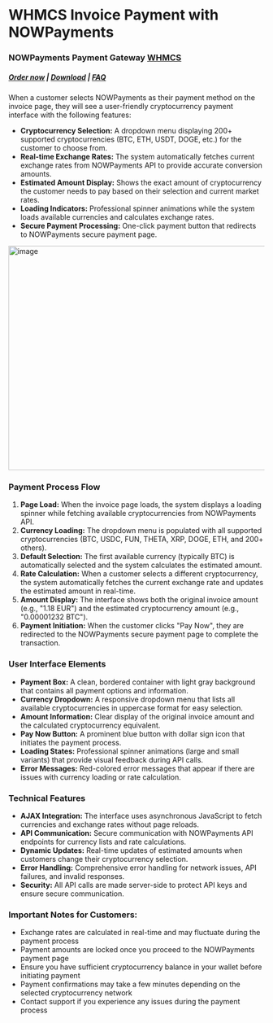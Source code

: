 # WHMCS Invoice Payment with NOWPayments

### NOWPayments Payment Gateway **[WHMCS](https://puqcloud.com/link.php?id=77)** 

#####  [Order now](https://puqcloud.com/index.php?rp=/store/whmcs-module-nowpayments-payment-gateway) | [Download](https://download.puqcloud.com/WHMCS/gateways/PUQ_WHMCS_PG-nowpayments/) | [FAQ](https://faq.puqcloud.com/)

When a customer selects NOWPayments as their payment method on the invoice page, they will see a user-friendly cryptocurrency payment interface with the following features:

- **Cryptocurrency Selection:** A dropdown menu displaying 200+ supported cryptocurrencies (BTC, ETH, USDT, DOGE, etc.) for the customer to choose from.
- **Real-time Exchange Rates:** The system automatically fetches current exchange rates from NOWPayments API to provide accurate conversion amounts.
- **Estimated Amount Display:** Shows the exact amount of cryptocurrency the customer needs to pay based on their selection and current market rates.
- **Loading Indicators:** Professional spinner animations while the system loads available currencies and calculates exchange rates.
- **Secure Payment Processing:** One-click payment button that redirects to NOWPayments secure payment page.

<img width="831" height="441" alt="image" src="https://github.com/user-attachments/assets/fee05b7f-7bfa-4286-bb8d-7ab51be34e1d" />

### Payment Process Flow

1. **Page Load:** When the invoice page loads, the system displays a loading spinner while fetching available cryptocurrencies from NOWPayments API.
2. **Currency Loading:** The dropdown menu is populated with all supported cryptocurrencies (BTC, USDC, FUN, THETA, XRP, DOGE, ETH, and 200+ others).
3. **Default Selection:** The first available currency (typically BTC) is automatically selected and the system calculates the estimated amount.
4. **Rate Calculation:** When a customer selects a different cryptocurrency, the system automatically fetches the current exchange rate and updates the estimated amount in real-time.
5. **Amount Display:** The interface shows both the original invoice amount (e.g., "1.18 EUR") and the estimated cryptocurrency amount (e.g., "0.00001232 BTC").
6. **Payment Initiation:** When the customer clicks "Pay Now", they are redirected to the NOWPayments secure payment page to complete the transaction.

### User Interface Elements

- **Payment Box:** A clean, bordered container with light gray background that contains all payment options and information.
- **Currency Dropdown:** A responsive dropdown menu that lists all available cryptocurrencies in uppercase format for easy selection.
- **Amount Information:** Clear display of the original invoice amount and the calculated cryptocurrency equivalent.
- **Pay Now Button:** A prominent blue button with dollar sign icon that initiates the payment process.
- **Loading States:** Professional spinner animations (large and small variants) that provide visual feedback during API calls.
- **Error Messages:** Red-colored error messages that appear if there are issues with currency loading or rate calculation.

### Technical Features

- **AJAX Integration:** The interface uses asynchronous JavaScript to fetch currencies and exchange rates without page reloads.
- **API Communication:** Secure communication with NOWPayments API endpoints for currency lists and rate calculations.
- **Dynamic Updates:** Real-time updates of estimated amounts when customers change their cryptocurrency selection.
- **Error Handling:** Comprehensive error handling for network issues, API failures, and invalid responses.
- **Security:** All API calls are made server-side to protect API keys and ensure secure communication.

### Important Notes for Customers:

- Exchange rates are calculated in real-time and may fluctuate during the payment process
- Payment amounts are locked once you proceed to the NOWPayments payment page
- Ensure you have sufficient cryptocurrency balance in your wallet before initiating payment
- Payment confirmations may take a few minutes depending on the selected cryptocurrency network
- Contact support if you experience any issues during the payment process
